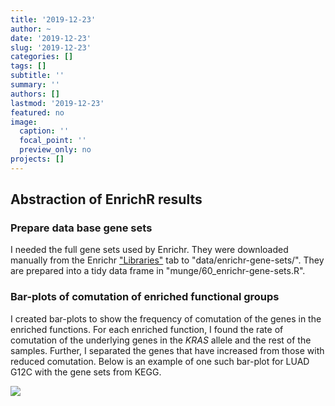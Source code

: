 ```yaml
---
title: '2019-12-23'
author: ~
date: '2019-12-23'
slug: '2019-12-23'
categories: []
tags: []
subtitle: ''
summary: ''
authors: []
lastmod: '2019-12-23'
featured: no
image:
  caption: ''
  focal_point: ''
  preview_only: no
projects: []
---
```



## Abstraction of EnrichR results

### Prepare data base gene sets

I needed the full gene sets used by Enrichr.
They were downloaded manually from the Enrichr ["Libraries"](https://amp.pharm.mssm.edu/Enrichr/#stats) tab to "data/enrichr-gene-sets/".
They are prepared into a tidy data frame in "munge/60_enrichr-gene-sets.R".

### Bar-plots of comutation of enriched functional groups

I created bar-plots to show the frequency of comutation of the genes in the enriched functions.
For each enriched function, I found the rate of comutation of the underlying genes in the *KRAS* allele and the rest of the samples.
Further, I separated the genes that have increased from those with reduced comutation.
Below is an example of one such bar-plot for LUAD G12C with the gene sets from KEGG.

![](/img/graphs/20_46_enriched-functions_bar-plots/comut-barplot_LUAD_G12C_KEGG_2019_Human.svg)
